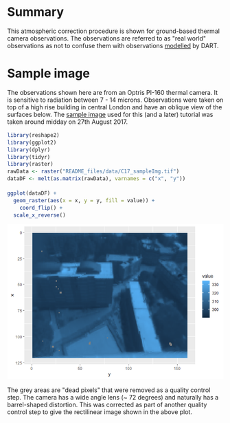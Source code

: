 # Summary

This atmospheric correction procedure is shown for ground-based thermal camera observations. The observations are referred to as "real world" observations as not to confuse them with observations [modelled](../../tutorials/DART-simulation) by DART.

# Sample image

The observations shown here are from an Optris PI-160 thermal camera. It is sensitive to radiation between 7 - 14 microns. Observations were taken on top of a high rise building in central London and have an oblique view of the surfaces below. The [sample image](README_files/data/C17_sampleImg.tif) used for this (and a later) tutorial was taken around midday on 27th August 2017.


```r
library(reshape2)
library(ggplot2)
library(dplyr)
library(tidyr)
library(raster)
rawData <- raster("README_files/data/C17_sampleImg.tif")
dataDF <- melt(as.matrix(rawData), varnames = c("x", "y"))

ggplot(dataDF) +
  geom_raster(aes(x = x, y = y, fill = value)) +
    coord_flip() +
  scale_x_reverse()
```

![](README_files/figure-gfm/unnamed-chunk-1-2-1.png)<!-- -->

The grey areas are "dead pixels" that were removed as a quality control step. The camera has a wide angle lens (~ 72 degrees) and naturally has a barrel-shaped distortion. This was corrected as part of another quality control step to give the rectilinear image shown in the above plot.



